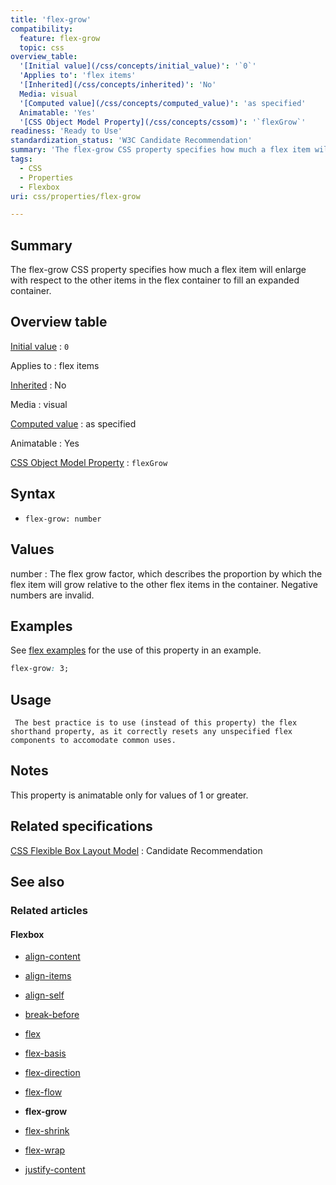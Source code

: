 ```yaml
---
title: 'flex-grow'
compatibility:
  feature: flex-grow
  topic: css
overview_table:
  '[Initial value](/css/concepts/initial_value)': '`0`'
  'Applies to': 'flex items'
  '[Inherited](/css/concepts/inherited)': 'No'
  Media: visual
  '[Computed value](/css/concepts/computed_value)': 'as specified'
  Animatable: 'Yes'
  '[CSS Object Model Property](/css/concepts/cssom)': '`flexGrow`'
readiness: 'Ready to Use'
standardization_status: 'W3C Candidate Recommendation'
summary: 'The flex-grow CSS property specifies how much a flex item will enlarge with respect to the other items in the flex container to fill an expanded container.'
tags:
  - CSS
  - Properties
  - Flexbox
uri: css/properties/flex-grow

---
```

## Summary

The flex-grow CSS property specifies how much a flex item will enlarge with respect to the other items in the flex container to fill an expanded container.

## Overview table

[Initial value](/css/concepts/initial_value)
:   `0`

Applies to
:   flex items

[Inherited](/css/concepts/inherited)
:   No

Media
:   visual

[Computed value](/css/concepts/computed_value)
:   as specified

Animatable
:   Yes

[CSS Object Model Property](/css/concepts/cssom)
:   `flexGrow`

## Syntax

-   `flex-grow: number`

## Values

number
:   The flex grow factor, which describes the proportion by which the flex item will grow relative to the other flex items in the container. Negative numbers are invalid.

## Examples

See [flex examples](/css/properties/flex#Examples) for the use of this property in an example.

``` css
flex-grow: 3;
```

## Usage

     The best practice is to use (instead of this property) the flex shorthand property, as it correctly resets any unspecified flex components to accomodate common uses.

## Notes

This property is animatable only for values of 1 or greater.

## Related specifications

[CSS Flexible Box Layout Model](http://dev.w3.org/csswg/css-flexbox/#flex-grow)
:   Candidate Recommendation

## See also

### Related articles

#### Flexbox

-   [align-content](/css/properties/align-content)

-   [align-items](/css/properties/align-items)

-   [align-self](/css/properties/align-self)

-   [break-before](/css/properties/break-before)

-   [flex](/css/properties/flex)

-   [flex-basis](/css/properties/flex-basis)

-   [flex-direction](/css/properties/flex-direction)

-   [flex-flow](/css/properties/flex-flow)

-   **flex-grow**

-   [flex-shrink](/css/properties/flex-shrink)

-   [flex-wrap](/css/properties/flex-wrap)

-   [justify-content](/css/properties/justify-content)
